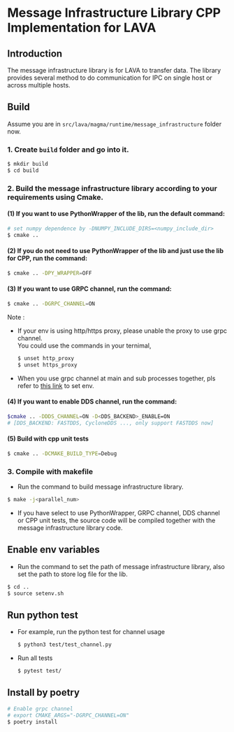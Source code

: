 # Message Infrastructure Library CPP Implementation for LAVA

## Introduction
The message infrastructure library is for LAVA to transfer data. The library provides several method to do communication for IPC on single host or across multiple hosts.

## Build
Assume you are in `src/lava/magma/runtime/message_infrastructure` folder now.
### 1. Create `build` folder and go into it.
```bash
$ mkdir build
$ cd build
```
### 2. Build the message infrastructure library according to your requirements using Cmake.

#### (1) If you want to use PythonWrapper of the lib, run the default command:
```bash
# set numpy dependence by -DNUMPY_INCLUDE_DIRS=<numpy_include_dir>
$ cmake ..
```

#### (2) If you do not need to use PythonWrapper of the lib and just use the lib for CPP, run the command:
```bash
$ cmake .. -DPY_WRAPPER=OFF
```
#### (3) If you want to use GRPC channel, run the command:

```bash
$ cmake .. -DGRPC_CHANNEL=ON
```

Note :
- If your env is using http/https proxy, please unable the proxy to use grpc channel.<br>
You could use the commands in your ternimal,
  ```bash
  $ unset http_proxy
  $ unset https_proxy
  ```
- When you use grpc channel at main and sub processes together, pls refer to [this link](https://github.com/grpc/grpc/blob/master/doc/fork_support.md) to set env.

#### (4) If you want to enable DDS channel, run the command:
```bash
$cmake .. -DDDS_CHANNEL=ON -D<DDS_BACKEND>_ENABLE=ON
# [DDS_BACKEND: FASTDDS, CycloneDDS ..., only support FASTDDS now]
``` 

#### (5) Build with cpp unit tests

```bash
$ cmake .. -DCMAKE_BUILD_TYPE=Debug
```

### 3. Compile with makefile
- Run the command to build message infrastructure library.
```bash
$ make -j<parallel_num>
```
- If you have select to use PythonWrapper, GRPC channel, DDS channel or CPP unit tests, the source code will be compiled together with the message infrastructure library code.
## Enable env variables
- Run the command to set the path of message infrastructure library, also set the path to store log file for the lib.
```bash
$ cd ..
$ source setenv.sh
```
## Run python test
- For example, run the python test for channel usage
  ```bash
  $ python3 test/test_channel.py
  ```
- Run all tests
  ```bash
  $ pytest test/
  ```

## Install by poetry

```bash
# Enable grpc channel
# export CMAKE_ARGS="-DGRPC_CHANNEL=ON"
$ poetry install
```